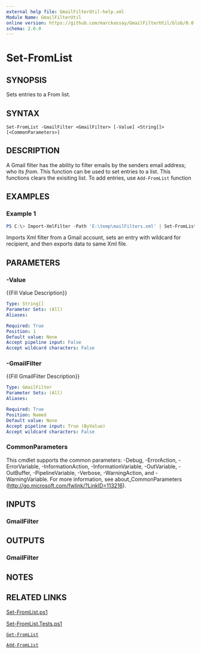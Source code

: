 ```yaml
---
external help file: GmailFilterUtil-help.xml
Module Name: GmailFilterUtil
online version: https://github.com/marckassay/GmailFilterUtil/blob/0.0.4/docs/Set-FromList.md
schema: 2.0.0
---
```


# Set-FromList

## SYNOPSIS
Sets entries to a From list.

## SYNTAX

```
Set-FromList -GmailFilter <GmailFilter> [-Value] <String[]> [<CommonParameters>]
```

## DESCRIPTION

A Gmail filter has the ability to filter emails by the senders email address; who its *from*. This function can be used to set entries to a list. This functions clears the exisiting list. To add entries, use `Add-FromList` function

## EXAMPLES

### Example 1

```powershell
PS C:\> Import-XmlFilter -Path 'E:\temp\mailFilters.xml' | Set-FromList -Value "*@aerotek.com" | Export-XmlFilter -Path 'E:\temp\mailFilters.xml'
```

Imports Xml filter from a Gmail account, sets an entry with wildcard for recipient, and then exports data to same Xml file.

## PARAMETERS

### -Value

{{Fill Value Description}}

```yaml
Type: String[]
Parameter Sets: (All)
Aliases:

Required: True
Position: 1
Default value: None
Accept pipeline input: False
Accept wildcard characters: False
```

### -GmailFilter
{{Fill GmailFilter Description}}

```yaml
Type: GmailFilter
Parameter Sets: (All)
Aliases:

Required: True
Position: Named
Default value: None
Accept pipeline input: True (ByValue)
Accept wildcard characters: False
```

### CommonParameters
This cmdlet supports the common parameters: -Debug, -ErrorAction, -ErrorVariable, -InformationAction, -InformationVariable, -OutVariable, -OutBuffer, -PipelineVariable, -Verbose, -WarningAction, and -WarningVariable. For more information, see about_CommonParameters (http://go.microsoft.com/fwlink/?LinkID=113216).

## INPUTS

### GmailFilter

## OUTPUTS

### GmailFilter

## NOTES

## RELATED LINKS

[Set-FromList.ps1](https://github.com/marckassay/GmailFilterUtil/blob/0.0.4/src/list/Set-FromList.ps1)

[Set-FromList.Tests.ps1](https://github.com/marckassay/GmailFilterUtil/blob/0.0.4/test/list/Set-FromList.Tests.ps1)

[`Get-FromList`](https://github.com/marckassay/GmailFilterUtil/blob/0.0.4/docs/Get-FromList.md)

[`Add-FromList`](https://github.com/marckassay/GmailFilterUtil/blob/0.0.4/docs/Add-FromList.md)
